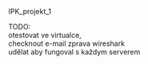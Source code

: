 IPK_projekt_1


TODO:<br /> 
otestovat ve virtualce, <br />
checknout e-mail zprava wireshark <br />
udělat aby fungoval s každym serverem <br />

